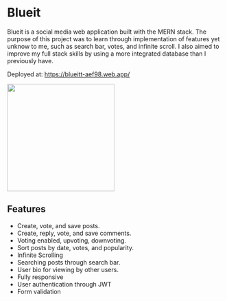 # Blueit

Blueit is a social media web application built with the MERN stack. The purpose of this project was to learn through
implementation of features yet unknow to me, such as search bar, votes, and infinite scroll. I also aimed to improve
my full stack skills by using a more integrated database than I previously have.

Deployed at: https://blueitt-aef98.web.app/

<img src="http://g.recordit.co/m1cNF4YCMl.gif" width=250/><br>

## Features
* Create, vote, and save posts.
* Create, reply, vote, and save comments.
* Voting enabled, upvoting, downvoting.
* Sort posts by date, votes, and popularity.
* Infinite Scrolling
* Searching posts through search bar.
* User bio for viewing by other users.
* Fully responsive
* User authentication through JWT
* Form validation
